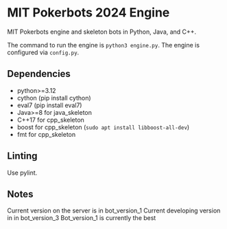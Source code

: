 # MIT Pokerbots 2024 Engine
MIT Pokerbots engine and skeleton bots in Python, Java, and C++.

The command to run the engine is `python3 engine.py`. The engine is configured via `config.py`.

## Dependencies
 - python>=3.12
 - cython (pip install cython)
 - eval7 (pip install eval7)
 - Java>=8 for java_skeleton
 - C++17 for cpp_skeleton
 - boost for cpp_skeleton (`sudo apt install libboost-all-dev`)
 - fmt for cpp_skeleton

## Linting
Use pylint.

## Notes
Current version on the server is in bot_version_1
Current developing version in in bot_version_3
Bot_version_1 is currently the best


